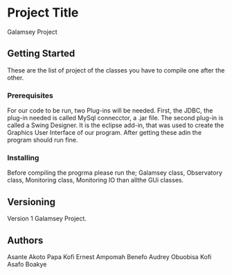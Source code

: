 # Project Title

Galamsey Project

## Getting Started

These are the list of project of the classes you have to compile one after the other.

### Prerequisites
For our code to be run, two Plug-ins will be needed. First, the JDBC, the plug-in needed is called MySql connecctor, a .jar file.
The second plug-in is called a Swing Designer. It is the eclipse add-in, that was used to create the Graphics User Interface of our program.
After getting these adin the program should run fine.


### Installing
Before compiling the progrma please run the;
Galamsey class, Observatory class, Monitoring  class, Monitoring IO than allthe GUi classes.


## Versioning
Version 1  Galamsey Project.

## Authors

Asante Akoto Papa Kofi
 Ernest Ampomah Benefo 
 Audrey Obuobisa
 Kofi Asafo Boakye


